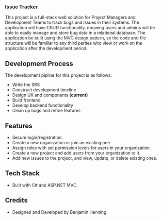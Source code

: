 ### Issue Tracker
This project is a full-stack web solution for Project Managers and Development Teams to track bugs and issues in their systems. The application will have CRUD functionality, meaning users and admins will be able to easily manage and store bug data in a relational database. The application be built using the MVC design pattern, so the code and file structure will be familiar to any third parties who view or work on the application after the development period.

## Development Process
The development pipline for this project is as follows:
- Write the SRS
- Construct development timeline
- Design UX and components **(current)**
- Build frontend
- Develop backend functionality
- Clean up bugs and refine features

## Features
- Secure login/registration.
- Create a new organization or join an existing one.
- Assign roles with set permission levels for users in your organization.
- Create a new project and add users from your organization to it.
- Add new issues to the project, and view, update, or delete existing ones.

## Tech Stack
- Built with C# and ASP.NET MVC.

## Credits
- Designed and Developed by Benjamin Henning.